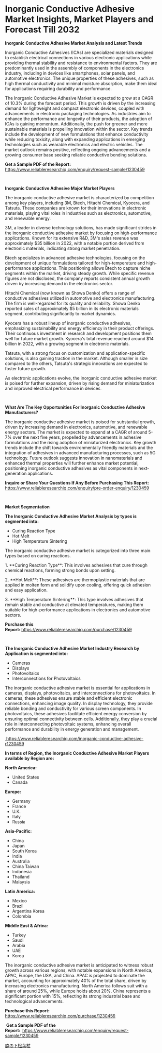 <p><h1>Inorganic Conductive Adhesive Market Insights, Market Players and Forecast Till 2032</h1></p><p><strong>Inorganic Conductive Adhesive Market Analysis and Latest Trends</strong></p>
<p><p>Inorganic Conductive Adhesives (ICAs) are specialized materials designed to establish electrical connections in various electronic applications while providing thermal stability and resistance to environmental factors. They are predominantly used in the assembly of components in the electronics industry, including in devices like smartphones, solar panels, and automotive electronics. The unique properties of these adhesives, such as high thermal conductivity and minimal moisture absorption, make them ideal for applications requiring durability and performance.</p><p>The Inorganic Conductive Adhesive Market is expected to grow at a CAGR of 10.3% during the forecast period. This growth is driven by the increasing demand for lightweight and compact electronic devices, coupled with advancements in electronic packaging technologies. As industries aim to enhance the performance and longevity of their products, the adoption of ICAs is gaining momentum. Additionally, the push for greener and more sustainable materials is propelling innovation within the sector. Key trends include the development of new formulations that enhance conductivity while reducing toxicity, along with expanding applications in emerging technologies such as wearable electronics and electric vehicles. The market outlook remains positive, reflecting ongoing advancements and a growing consumer base seeking reliable conductive bonding solutions.</p></p>
<p><strong>Get a Sample PDF of the Report:&nbsp;</strong> <a href="https://www.reliableresearchiq.com/enquiry/request-sample/1230459?utm_campaign=1082&utm_medium=2&utm_source=Github&utm_content=ia&utm_term=03022025&utm_id=inorganic-conductive-adhesive">https://www.reliableresearchiq.com/enquiry/request-sample/1230459</a></p>
<p>&nbsp;</p>
<p><strong>Inorganic Conductive Adhesive Major Market Players</strong></p>
<p><p>The inorganic conductive adhesive market is characterized by competition among key players, including 3M, Btech, Hitachi Chemical, Kyocera, and Tatsuta. These companies are known for their innovations in electronic materials, playing vital roles in industries such as electronics, automotive, and renewable energy.</p><p>3M, a leader in diverse technology solutions, has made significant strides in the inorganic conductive adhesive market by focusing on high-performance applications. Known for its extensive R&D, 3M's sales revenue was approximately $35 billion in 2022, with a notable portion derived from electronic materials, indicating strong market penetration.</p><p>Btech specializes in advanced adhesive technologies, focusing on the development of unique formulations tailored for high-temperature and high-performance applications. This positioning allows Btech to capture niche segments within the market, driving steady growth. While specific revenue figures are not disclosed, the company reports consistent annual growth driven by increasing demand in the electronics sector.</p><p>Hitachi Chemical (now known as Showa Denko) offers a range of conductive adhesives utilized in automotive and electronics manufacturing. The firm is well-regarded for its quality and reliability. Showa Denko reported sales of approximately $5 billion in its electronic materials segment, contributing significantly to market dynamics.</p><p>Kyocera has a robust lineup of inorganic conductive adhesives, emphasizing sustainability and energy efficiency in their product offerings. Their continuous investment in research and development positions them well for future market growth. Kyocera's total revenue reached around $14 billion in 2022, with a growing segment in electronic materials.</p><p>Tatsuta, with a strong focus on customization and application-specific solutions, is also gaining traction in the market. Although smaller in size compared to the others, Tatsuta's strategic innovations are expected to foster future growth.</p><p>As electronic applications evolve, the inorganic conductive adhesive market is poised for further expansion, driven by rising demand for miniaturization and improved electrical performance in devices.</p></p>
<p>&nbsp;</p>
<p><strong>What Are The Key Opportunities For Inorganic Conductive Adhesive Manufacturers?</strong></p>
<p><p>The inorganic conductive adhesive market is poised for substantial growth, driven by increasing demand in electronics, automotive, and renewable energy sectors. The market is expected to expand at a CAGR of around 5-7% over the next five years, propelled by advancements in adhesive formulations and the rising adoption of miniaturized electronics. Key growth trends include the shift towards environmentally friendly materials and the integration of adhesives in advanced manufacturing processes, such as 5G technology. Future outlook suggests innovation in nanomaterials and enhanced thermal properties will further enhance market potential, positioning inorganic conductive adhesives as vital components in next-generation applications.</p></p>
<p><strong>Inquire or Share Your Questions If Any Before Purchasing This Report:</strong> <a href="https://www.reliableresearchiq.com/enquiry/pre-order-enquiry/1230459?utm_campaign=1082&utm_medium=2&utm_source=Github&utm_content=ia&utm_term=03022025&utm_id=inorganic-conductive-adhesive">https://www.reliableresearchiq.com/enquiry/pre-order-enquiry/1230459</a></p>
<p>&nbsp;</p>
<p><strong>Market Segmentation</strong></p>
<p><strong>The Inorganic Conductive Adhesive Market Analysis by types is segmented into:</strong></p>
<p><ul><li>Curing Reaction Type</li><li>Hot Melt</li><li>High Temperature Sintering</li></ul></p>
<p><p>The inorganic conductive adhesive market is categorized into three main types based on curing reactions. </p><p>1. **Curing Reaction Type**: This involves adhesives that cure through chemical reactions, forming strong bonds upon setting.</p><p>2. **Hot Melt**: These adhesives are thermoplastic materials that are applied in molten form and solidify upon cooling, offering quick adhesion and easy application.</p><p>3. **High Temperature Sintering**: This type involves adhesives that remain stable and conductive at elevated temperatures, making them suitable for high-performance applications in electronics and automotive sectors.</p></p>
<p><strong>Purchase this Report:&nbsp;</strong><a href="https://www.reliableresearchiq.com/purchase/1230459?utm_campaign=1082&utm_medium=2&utm_source=Github&utm_content=ia&utm_term=03022025&utm_id=inorganic-conductive-adhesive">https://www.reliableresearchiq.com/purchase/1230459</a></p>
<p>&nbsp;</p>
<p><strong>The Inorganic Conductive Adhesive Market Industry Research by Application is segmented into:</strong></p>
<p><ul><li>Cameras</li><li>Displays</li><li>Photovoltaics</li><li>Interconnections for Photovoltaics</li></ul></p>
<p><p>The inorganic conductive adhesive market is essential for applications in cameras, displays, photovoltaics, and interconnections for photovoltaics. In cameras, these adhesives ensure stable and efficient electronic connections, enhancing image quality. In display technology, they provide reliable bonding and conductivity for various screen components. In photovoltaics, these adhesives facilitate efficient energy conversion by ensuring optimal connectivity between cells. Additionally, they play a crucial role in interconnecting photovoltaic systems, enhancing overall performance and durability in energy generation and management.</p></p>
<p><a href="https://www.reliableresearchiq.com/inorganic-conductive-adhesive-r1230459?utm_campaign=1082&utm_medium=2&utm_source=Github&utm_content=ia&utm_term=03022025&utm_id=inorganic-conductive-adhesive">&nbsp;https://www.reliableresearchiq.com/inorganic-conductive-adhesive-r1230459</a></p>
<p><strong>In terms of Region, the Inorganic Conductive Adhesive Market Players available by Region are:</strong></p>
<p>
    <p> <strong> North America: </strong>
        <ul>
            <li>United States</li>
            <li>Canada</li>
        </ul>
        </p> 
    <p> <strong> Europe: </strong>
        <ul>
            <li>Germany</li>
            <li>France</li>
            <li>U.K.</li>
            <li>Italy</li>
            <li>Russia</li>
        </ul>
        </p> 
    <p> <strong> Asia-Pacific: </strong>
        <ul>
            <li>China</li>
            <li>Japan</li>
            <li>South Korea</li>
            <li>India</li>
            <li>Australia</li>
            <li>China Taiwan</li>
            <li>Indonesia</li>
            <li>Thailand</li>
            <li>Malaysia</li>
        </ul>
        </p> 
    <p> <strong> Latin America: </strong>
        <ul>
            <li>Mexico</li>
            <li>Brazil</li>
            <li>Argentina Korea</li>
            <li>Colombia</li>
        </ul>
        </p> 
    <p> <strong> Middle East & Africa: </strong>
        <ul>
            <li>Turkey</li>
            <li>Saudi</li>
            <li>Arabia</li>
            <li>UAE</li>
            <li>Korea</li>
        </ul>
    </p>
    </p>
<p><p>The inorganic conductive adhesive market is anticipated to witness robust growth across various regions, with notable expansions in North America, APAC, Europe, the USA, and China. APAC is projected to dominate the market, accounting for approximately 40% of the total share, driven by increasing electronics manufacturing. North America follows suit with a share of around 25%, while Europe holds about 20%. China represents a significant portion with 15%, reflecting its strong industrial base and technological advancements.</p></p>
<p><strong>Purchase this Report: </strong><a href="https://www.reliableresearchiq.com/purchase/1230459?utm_campaign=1082&utm_medium=2&utm_source=Github&utm_content=ia&utm_term=03022025&utm_id=inorganic-conductive-adhesive">https://www.reliableresearchiq.com/purchase/1230459</a></p>
<p>&nbsp;<strong>Get a Sample PDF of the Report:&nbsp;&nbsp;</strong><a href="https://www.reliableresearchiq.com/enquiry/request-sample/1230459?utm_campaign=1082&utm_medium=2&utm_source=Github&utm_content=ia&utm_term=03022025&utm_id=inorganic-conductive-adhesive">https://www.reliableresearchiq.com/enquiry/request-sample/1230459</a></p>
<p><strong></strong></p>
<p><p><a href="https://github.com/lababdou/Market-Research-Report-List-6/blob/main/716044334938.md?utm_campaign=1082&utm_medium=2&utm_source=Github&utm_content=ia&utm_term=03022025&utm_id=inorganic-conductive-adhesive">脇の下松葉杖</a></p></p>